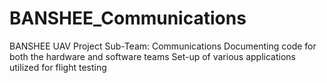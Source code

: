 # BANSHEE_Communications
BANSHEE UAV Project 
Sub-Team: Communications
Documenting code for both the hardware and software teams
Set-up of various applications utilized for flight testing 
